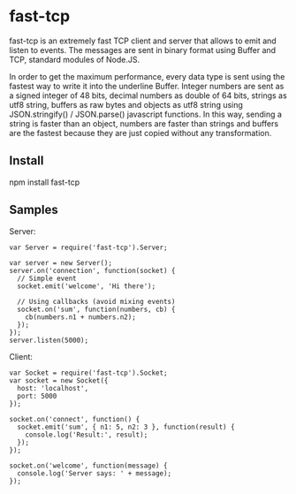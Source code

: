 fast-tcp
===

fast-tcp is an extremely fast TCP client and server that allows to emit and listen to events. The messages are sent in binary format using Buffer and TCP, standard modules of Node.JS.

In order to get the maximum performance, every data type is sent using the fastest way to write it into the underline Buffer. Integer numbers are sent as a signed integer of 48 bits, decimal numbers as double of 64 bits, strings as utf8 string, buffers as raw bytes and objects as utf8 string using JSON.stringify() / JSON.parse() javascript functions. In this way, sending a string is faster than an object, numbers are faster than strings and buffers are the fastest because they are just copied without any transformation.

## Install
npm install fast-tcp

## Samples
Server:
```
var Server = require('fast-tcp').Server;

var server = new Server();
server.on('connection', function(socket) {
  // Simple event
  socket.emit('welcome', 'Hi there');

  // Using callbacks (avoid mixing events)
  socket.on('sum', function(numbers, cb) {
    cb(numbers.n1 + numbers.n2);
  });
});
server.listen(5000);
```

Client:
```
var Socket = require('fast-tcp').Socket;
var socket = new Socket({
  host: 'localhost',
  port: 5000
});

socket.on('connect', function() {
  socket.emit('sum', { n1: 5, n2: 3 }, function(result) {
    console.log('Result:', result);
  });
});

socket.on('welcome', function(message) {
  console.log('Server says: ' + message);
});
```